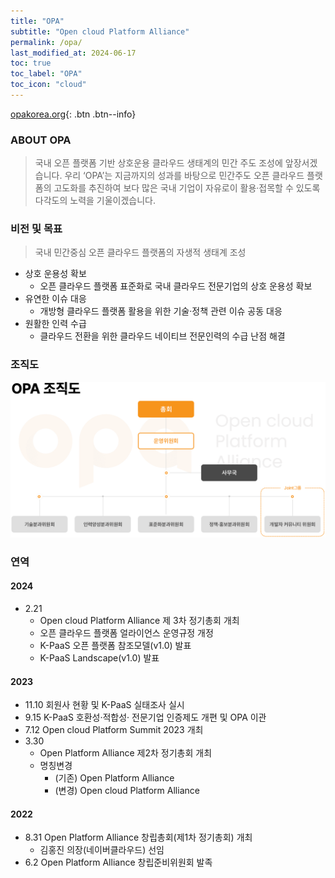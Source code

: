```yaml
---
title: "OPA"
subtitle: "Open cloud Platform Alliance"
permalink: /opa/
last_modified_at: 2024-06-17
toc: true
toc_label: "OPA"
toc_icon: "cloud"
---
```


[opakorea.org](https://opakorea.org/page.php?p_id=history){: .btn .btn--info}

### ABOUT OPA
> 국내 오픈 플랫폼 기반 상호운용 클라우드 생태계의
민간 주도 조성에 앞장서겠습니다.
우리 ‘OPA’는 지금까지의 성과를 바탕으로 민간주도 오픈 클라우드 플랫폼의
고도화를 추진하여 보다 많은 국내 기업이 자유로이 활용·접목할 수 있도록
다각도의 노력을 기울이겠습니다.
 
### 비전 및 목표
> 국내 민간중심 오픈 클라우드 플랫폼의 자생적 생태계 조성

- 상호 운용성 확보
  - 오픈 클라우드 플랫폼 표준화로 국내 클라우드 전문기업의 상호 운용성 확보
- 유연한 이슈 대응
  - 개방형 클라우드 플랫폼 활용을 위한 기술·정책 관련 이슈 공동 대응
- 원활한 인력 수급
  - 클라우드 전환을 위한 클라우드 네이티브 전문인력의 수급 난점 해결

### 조직도
![organization.png](/assets/images/opa/organization.png)

### 연역
#### 2024
- 2.21
  - Open cloud Platform Alliance 제 3차 정기총회 개최
  - 오픈 클라우드 플랫폼 얼라이언스 운영규정 개정
  - K-PaaS 오픈 플랫폼 참조모델(v1.0) 발표
  - K-PaaS Landscape(v1.0) 발표

#### 2023
- 11.10 회원사 현황 및 K-PaaS 실태조사 실시
- 9.15  K-PaaS 호환성·적합성· 전문기업 인증제도 개편 및 OPA 이관
- 7.12  Open cloud Platform Summit 2023 개최
- 3.30
  - Open Platform Alliance 제2차 정기총회 개최
  - 명칭변경
    - (기존) Open Platform Alliance
    - (변경) Open cloud Platform Alliance

#### 2022
- 8.31 Open Platform Alliance 창립총회(제1차 정기총회) 개최
  - 김홍진 의장(네이버클라우드) 선임
- 6.2  Open Platform Alliance 창립준비위원회 발족
